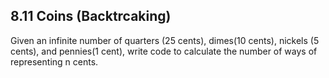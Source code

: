 ## 8.11 Coins (Backtrcaking)

Given an infinite number of quarters (25 cents), dimes(10 cents), nickels (5 cents), and pennies(1 cent), write code to calculate the number of ways of representing n cents.

